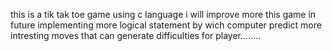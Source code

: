 this is a tik tak toe game using c language i will improve more this game in future 
implementing more logical statement by wich computer predict more intresting moves that can generate difficulties for player........
